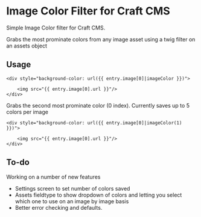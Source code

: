 Image Color Filter for Craft CMS
=================

Simple Image Color filter for Craft CMS.

Grabs the most prominate colors from any image asset using a twig filter on an assets object


Usage
------


```
<div style="background-color: url({{ entry.image[0]|imageColor }})">

	<img src="{{ entry.image[0].url }}"/>
</div>

```
Grabs the second most prominate color (0 index).  Currently saves up to 5 colors per image

```
<div style="background-color: url({{ entry.image[0]|imageColor(1) }})">

	<img src="{{ entry.image[0].url }}"/>
</div>

```



To-do
------

Working on a number of new features

* Settings screen to set number of colors saved
* Assets fieldtype to show dropdown of colors and letting you select which one to use on an image by image basis
* Better error checking and defaults.